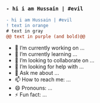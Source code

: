 ### ```- hi i am Hussain | #evil```


```diff
- hi i am Hussain | #evil
! text in orange
# text in gray
@@ text in purple (and bold)@@
```

- 🔭 I’m currently working on ...
- 🌱 I’m currently learning ...
- 👯 I’m looking to collaborate on ...
- 🤔 I’m looking for help with ...
- 💬 Ask me about ...
- 📫 How to reach me: ...
- 😄 Pronouns: ...
- ⚡ Fun fact: ...

